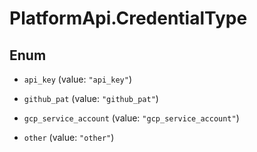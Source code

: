 # PlatformApi.CredentialType

## Enum


* `api_key` (value: `"api_key"`)

* `github_pat` (value: `"github_pat"`)

* `gcp_service_account` (value: `"gcp_service_account"`)

* `other` (value: `"other"`)
